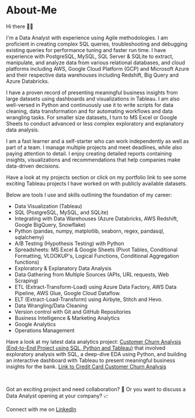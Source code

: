 # About-Me

Hi there 👋🏽 

I'm a Data Analyst with experience using Agile methodologies. I am proficient in creating complex SQL queries, troubleshooting and debugging existing queries for performance tuning and faster run time. I have experience with PostgreSQL, MySQL, SQL Server & SQLite to extract, manipulate, and analyze data from various relational databases, and cloud platforms including AWS, Google Cloud Platform (GCP) and Microsoft Azure and their respective data warehouses including Redshift, Big Query and Azure Databricks. 

I have a proven record of presenting meaningful business insights from large datasets using dashboards and visualizations in Tableau. I am also well-versed in Python and continuously use it to write scripts for data cleaning, data transformation and for automating workflows and data wrangling tasks. For smaller size datasets, I turn to MS Excel or Google Sheets to conduct advanced or less complex exploratory and explanatory data analysis.

I am a fast learner and a self-starter who can work independently as well as part of a team. I manage multiple projects and meet deadlines, while also paying attention to detail. I enjoy creating detailed reports containing insights, visualizations and recommendations that help companies make data-driven decisions.

Have a look at my projects section or click on my portfolio link to see some exciting Tableau projects I have worked on with publicly available datasets.

Below are tools I use and skills outlining the foundation of my career:
- Data Visualization (Tableau)
- SQL (PostgreSQL, MySQL, and SQLite)
- Integrating with Data Warehouses (Azure Databricks, AWS Redshift, Google BigQuery, Snowflake)
- Python (pandas, numpy, matplotlib, seaborn, regex, pandasql, sqlalchemy)
- A/B Testing (Hypothesis Testing) with Python
- Spreadsheets: MS Excel & Google Sheets (Pivot Tables, Conditional Formatting, VLOOKUP's, Logical Functions, Conditional Aggregation functions)
- Exploratory & Explanatory Data Analysis
- Data Gathering from Multiple Sources (APIs, URL requests, Web Scraping)
- ETL (Extract-Transform-Load) using Azure Data Factory, AWS Data Pipeline, AWS Glue, Google Cloud Dataflow.
- ELT (Extract-Load-Transform)  using Airbyte, Stitch and Hevo.
- Data Wrangling/Data Cleaning
- Version control with Git and GitHub Repositories
- Business Intelligence & Marketing Analytics
- Google Analytics
- Operations Management

Have a look at my latest data analytics project: [Customer Churn Analysis (End-to-End Project using SQL, Python and Tableau)](https://github.com/nsikan-udoma/customer_churn_analysis-SQL-Python-Tableau) that involved exploratory analysis with SQL, a deep-dive EDA using Python, and building an interactive dashboard with Tableau to present meaningful business insights for the bank.
[Link to Credit Card Customer Churn Analysis](https://github.com/nsikan-udoma/customer_churn_analysis-SQL-Python-Tableau)

<br>

Got an exciting project and need collaboration? 🚀 Or you want to discuss a Data Analyst opening at your company? 📈

Connect with me on [LinkedIn](https://www.linkedin.com/in/nsikanudoma)
